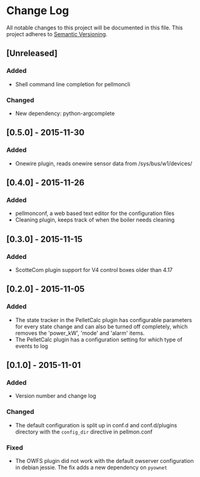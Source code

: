 # Change Log
All notable changes to this project will be documented in this file.
This project adheres to [Semantic Versioning](http://semver.org/).

## [Unreleased]
### Added
- Shell command line completion for pellmoncli

### Changed
- New dependency: python-argcomplete

## [0.5.0] - 2015-11-30
### Added
- Onewire plugin, reads onewire sensor data from /sys/bus/w1/devices/

## [0.4.0] - 2015-11-26
### Added
- pellmonconf, a web based text editor for the configuration files
- Cleaning plugin, keeps track of when the boiler needs cleaning

## [0.3.0] - 2015-11-15
### Added
- ScotteCom plugin support for V4 control boxes older than 4.17

## [0.2.0] - 2015-11-05
### Added
- The state tracker in the PelletCalc plugin has configurable parameters for every state change and can also be turned off completely, which removes the 'power_kW', 'mode' and 'alarm' items.
- The PelletCalc plugin has a configuration setting for which type of events to log

## [0.1.0] - 2015-11-01
### Added
- Version number and change log

### Changed
- The default configuration is split up in conf.d and conf.d/plugins directory with the `config_dir` directive in pellmon.conf

### Fixed
- The OWFS plugin did not work with the default owserver configuration in debian jessie.
The fix adds a new dependency on `pyownet`


